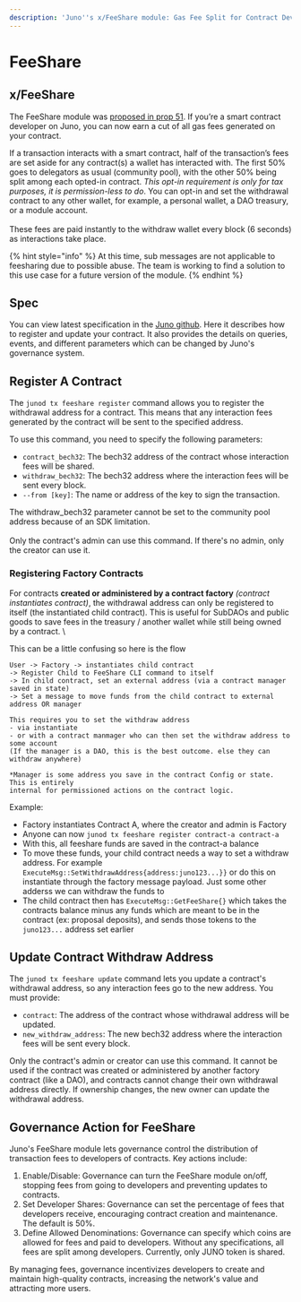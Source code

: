 ```yaml
---
description: 'Juno''s x/FeeShare module: Gas Fee Split for Contract Developers'
---
```


# FeeShare

## x/FeeShare

The FeeShare module was [proposed in prop 51](https://www.mintscan.io/juno/proposals/51). If you’re a smart contract developer on Juno, you can now earn a cut of all gas fees generated on your contract.

If a transaction interacts with a smart contract, half of the transaction’s fees are set aside for any contract(s) a wallet has interacted with. The first 50% goes to delegators as usual (community pool), with the other 50% being split among each opted-in contract. _This opt-in requirement is only for tax purposes, it is permission-less to do_. You can opt-in and set the withdrawal contract to any other wallet, for example, a personal wallet, a DAO treasury, or a module account.\
\
These fees are paid instantly to the withdraw wallet every block (6 seconds) as interactions take place.

{% hint style="info" %}
At this time, sub messages are not applicable to feesharing due to possible abuse. The team is working to find a solution to this use case for a future version of the module.
{% endhint %}

## Spec

You can view latest specification in the [Juno github](https://github.com/CosmosContracts/juno/tree/main/x/feeshare/spec). Here it describes how to register and update your contract. It also provides the details on queries, events, and different parameters which can be changed by Juno's governance system.

## Register A Contract

The `junod tx feeshare register` command allows you to register the withdrawal address for a contract. This means that any interaction fees generated by the contract will be sent to the specified address.

To use this command, you need to specify the following parameters:

* `contract_bech32`: The bech32 address of the contract whose interaction fees will be shared.
* `withdraw_bech32`: The bech32 address where the interaction fees will be sent every block.
* `--from [key]`: The name or address of the key to sign the transaction.

The withdraw\_bech32 parameter cannot be set to the community pool address because of an SDK limitation. \
\
Only the contract's admin can use this command. If there's no admin, only the creator can use it.

### Registering Factory Contracts

For contracts **created or administered by a contract factory** _(contract instantiates contract)_, the withdrawal address can only be registered to itself (the instantiated child contract). This is useful for SubDAOs and public goods to save fees in the treasury / another wallet while still being owned by a contract. \


This can be a little confusing so here is the flow

```
User -> Factory -> instantiates child contract
-> Register Child to FeeShare CLI command to itself 
-> In child contract, set an external address (via a contract manager saved in state)
-> Set a message to move funds from the child contract to external address OR manager

This requires you to set the withdraw address 
- via instantiate
- or with a contract manmager who can then set the withdraw address to some account
(If the manager is a DAO, this is the best outcome. else they can withdraw anywhere)

*Manager is some address you save in the contract Config or state. This is entirely
internal for permissioned actions on the contract logic.
```

Example:

* Factory instantiates Contract A, where the creator and admin is Factory
* Anyone can now `junod tx feeshare register contract-a contract-a`
* With this, all feeshare funds are saved in the contract-a balance
* To move these funds, your child contract needs a way to set a withdraw address. For example `ExecuteMsg::SetWithdrawAddress{address:juno123...}}` or do this on instantiate through the factory message payload. Just some other adderss we can withdraw the funds to
* The child contract then has `ExecuteMsg::GetFeeShare{}` which takes the contracts balance minus any funds which are meant to be in the contract (ex: proposal deposits), and sends those tokens to the `juno123...` address set earlier

## Update Contract Withdraw Address

The `junod tx feeshare update` command lets you update a contract's withdrawal address, so any interaction fees go to the new address. You must provide:

* `contract`: The address of the contract whose withdrawal address will be updated.
* `new_withdraw_address`: The new bech32 address where the interaction fees will be sent every block.

Only the contract's admin or creator can use this command. It cannot be used if the contract was created or administered by another factory contract (like a DAO), and contracts cannot change their own withdrawal address directly. If ownership changes, the new owner can update the withdrawal address.

## Governance Action for FeeShare

Juno's FeeShare module lets governance control the distribution of transaction fees to developers of contracts. Key actions include:

1. Enable/Disable: Governance can turn the FeeShare module on/off, stopping fees from going to developers and preventing updates to contracts.
2. Set Developer Shares: Governance can set the percentage of fees that developers receive, encouraging contract creation and maintenance. The default is 50%.
3. Define Allowed Denominations: Governance can specify which coins are allowed for fees and paid to developers. Without any specifications, all fees are split among developers. Currently, only JUNO token is shared.

By managing fees, governance incentivizes developers to create and maintain high-quality contracts, increasing the network's value and attracting more users.
